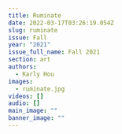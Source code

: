 ```yaml
---
title: Ruminate
date: 2022-03-17T03:26:19.054Z
slug: ruminate
issue: Fall
year: "2021"
issue_full_name: Fall 2021
section: art
authors:
  - Karly Hou
images:
  - ruminate.jpg
videos: []
audio: []
main_image: ""
banner_image: ""
---
```

 
